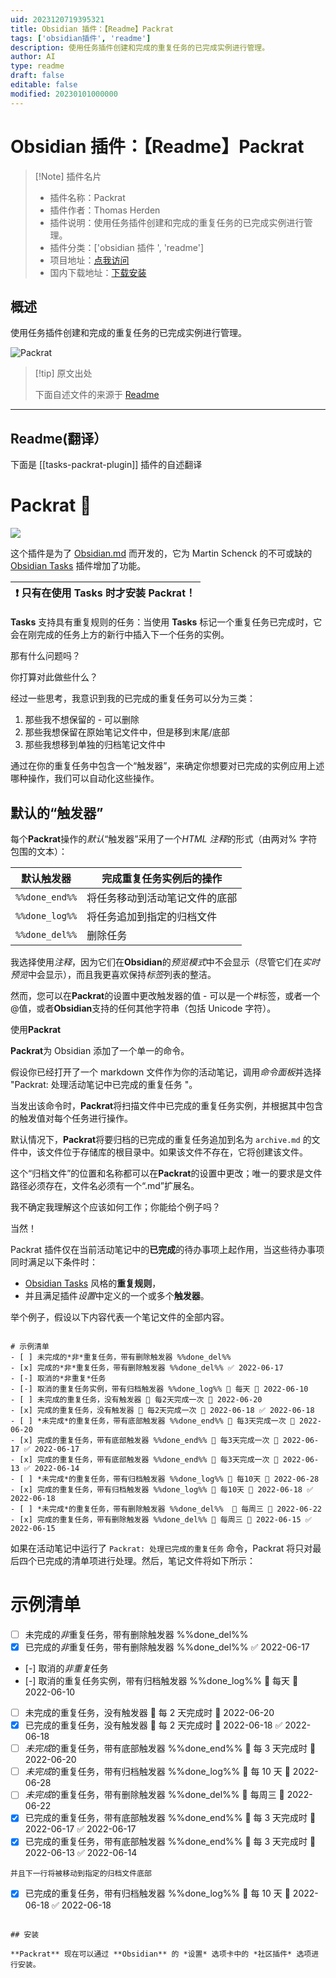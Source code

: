 ```yaml
---
uid: 2023120719395321
title: Obsidian 插件：【Readme】Packrat
tags: ['obsidian插件', 'readme']
description: 使用任务插件创建和完成的重复任务的已完成实例进行管理。
author: AI
type: readme
draft: false
editable: false
modified: 20230101000000
---
```


# Obsidian 插件：【Readme】Packrat

> [!Note] 插件名片
> - 插件名称：Packrat
> - 插件作者：Thomas Herden
> - 插件说明：使用任务插件创建和完成的重复任务的已完成实例进行管理。
> - 插件分类：['obsidian 插件 ', 'readme']
> - 项目地址：[点我访问](https://github.com/therden/packrat)
> - 国内下载地址：[下载安装](https://pkmer.cn/products/plugin/pluginMarket/?tasks-packrat-plugin)

## 概述

使用任务插件创建和完成的重复任务的已完成实例进行管理。

![Packrat](https://cdn.pkmer.cn/covers/tasks-packrat-plugin.gif!pkmer)

> [!tip] 原文出处
>
>下面自述文件的来源于 [Readme](https://ghproxy.net/https://raw.githubusercontent.com/therden/packrat/master/README.md)
>

---

## Readme(翻译）

下面是 [[tasks-packrat-plugin]] 插件的自述翻译

# **Packrat** 🐀

![](https://cdn.pkmer.cn/covers/tasks-packrat-plugin_2_0.gif!pkmer)

这个插件是为了 [Obsidian.md](https://obsidian.md/) 而开发的，它为 Martin Schenck 的不可或缺的 [Obsidian Tasks](https://github.com/schemar/obsidian-tasks) 插件增加了功能。

| :exclamation: 只有在使用 **Tasks** 时才安装 **Packrat**！ |
|--------------------------------------------------------------------|

**Tasks** 支持具有重复规则的任务：当使用 **Tasks** 标记一个重复任务已完成时，它会在刚完成的任务上方的新行中插入下一个任务的实例。

那有什么问题吗？

你打算对此做些什么？

经过一些思考，我意识到我的已完成的重复任务可以分为三类：

1. 那些我不想保留的 - 可以删除
2. 那些我想保留在原始笔记文件中，但是移到末尾/底部
3. 那些我想移到单独的归档笔记文件中

通过在你的重复任务中包含一个“触发器”，来确定你想要对已完成的实例应用上述哪种操作，我们可以自动化这些操作。

## 默认的“触发器”

每个**Packrat**操作的*默认*“触发器”采用了一个*HTML 注释*的形式（由两对% 字符包围的文本）：

| 默认触发器 | 完成重复任务实例后的操作 |
|-----------------|------------------------------------------------ |
| `%%done_end%%`    | 将任务移动到活动笔记文件的底部 |
| `%%done_log%%`    | 将任务追加到指定的归档文件 |
| `%%done_del%%`    | 删除任务 |

我选择使用*注释*，因为它们在**Obsidian**的*预览模式*中不会显示（尽管它们在*实时预览*中会显示），而且我更喜欢保持*标签*列表的整洁。

然而，您可以在**Packrat**的设置中更改触发器的值 - 可以是一个#标签，或者一个@值，或者**Obsidian**支持的任何其他字符串（包括 Unicode 字符）。

使用**Packrat**

**Packrat**为 Obsidian 添加了一个单一的命令。

假设你已经打开了一个 markdown 文件作为你的活动笔记，调用*命令面板*并选择 "Packrat: 处理活动笔记中已完成的重复任务 "。

当发出该命令时，**Packrat**将扫描文件中已完成的重复任务实例，并根据其中包含的触发值对每个任务进行操作。

默认情况下，**Packrat**将要归档的已完成的重复任务追加到名为 `archive.md` 的文件中，该文件位于存储库的根目录中。如果该文件不存在，它将创建该文件。

这个“归档文件”的位置和名称都可以在**Packrat**的设置中更改；唯一的要求是文件路径必须存在，文件名必须有一个“.md”扩展名。

我不确定我理解这个应该如何工作；你能给个例子吗？

当然！

Packrat 插件仅在当前活动笔记中的**已完成**的待办事项上起作用，当这些待办事项同时满足以下条件时：

- [Obsidian Tasks](https://github.com/obsidian-tasks-group/obsidian-tasks) 风格的**重复规则**，
- 并且满足插件*设置*中定义的一个或多个**触发器**。

举个例子，假设以下内容代表一个笔记文件的全部内容。

```

# 示例清单
- [ ] 未完成的*非*重复任务，带有删除触发器 %%done_del%%
- [x] 完成的*非*重复任务，带有删除触发器 %%done_del%% ✅ 2022-06-17
- [-] 取消的*非重复*任务
- [-] 取消的重复任务实例，带有归档触发器 %%done_log%% 🔁 每天 📅 2022-06-10
- [ ] 未完成的重复任务，没有触发器 🔁 每2天完成一次 📅 2022-06-20
- [x] 完成的重复任务，没有触发器 🔁 每2天完成一次 📅 2022-06-18 ✅ 2022-06-18
- [ ] *未完成*的重复任务，带有底部触发器 %%done_end%% 🔁 每3天完成一次 📅 2022-06-20
- [x] 完成的重复任务，带有底部触发器 %%done_end%% 🔁 每3天完成一次 📅 2022-06-17 ✅ 2022-06-17
- [x] 完成的重复任务，带有底部触发器 %%done_end%% 🔁 每3天完成一次 📅 2022-06-13 ✅ 2022-06-14
- [ ] *未完成*的重复任务，带有归档触发器 %%done_log%% 🔁 每10天 📅 2022-06-28
- [x] 完成的重复任务，带有归档触发器 %%done_log%% 🔁 每10天 📅 2022-06-18 ✅ 2022-06-18
- [ ] *未完成*的重复任务，带有删除触发器 %%done_del%%  🔁 每周三 📅 2022-06-22
- [x] 完成的重复任务，带有删除触发器 %%done_del%% 🔁 每周三 📅 2022-06-15 ✅ 2022-06-15
```

如果在活动笔记中运行了 `Packrat: 处理已完成的重复任务` 命令，Packrat 将只对最后四个已完成的清单项进行处理。然后，笔记文件将如下所示：

# 示例清单

- [ ] 未完成的*非*重复任务，带有删除触发器 %%done_del%%
- [x] 已完成的*非*重复任务，带有删除触发器 %%done_del%% ✅ 2022-06-17
- [-] 取消的*非重复*任务
- [-] 取消的重复任务实例，带有归档触发器 %%done_log%% 🔁 每天 📅 2022-06-10
- [ ] 未完成的重复任务，没有触发器 🔁 每 2 天完成时 📅 2022-06-20
- [x] 已完成的重复任务，没有触发器 🔁 每 2 天完成时 📅 2022-06-18 ✅ 2022-06-18
- [ ] *未完成*的重复任务，带有底部触发器 %%done_end%% 🔁 每 3 天完成时 📅 2022-06-20
- [ ] *未完成*的重复任务，带有归档触发器 %%done_log%% 🔁 每 10 天 📅 2022-06-28
- [ ] *未完成*的重复任务，带有删除触发器 %%done_del%% 🔁 每周三 📅 2022-06-22
- [x] 已完成的重复任务，带有底部触发器 %%done_end%% 🔁 每 3 天完成时 📅 2022-06-17 ✅ 2022-06-17
- [x] 已完成的重复任务，带有底部触发器 %%done_end%% 🔁 每 3 天完成时 📅 2022-06-13 ✅ 2022-06-14

```
并且下一行将被移动到指定的归档文件底部
```

- [x] 已完成的重复任务，带有归档触发器 %%done_log%% 🔁 每 10 天 📅 2022-06-18 ✅ 2022-06-18

```

## 安装

**Packrat** 现在可以通过 **Obsidian** 的 *设置* 选项卡中的 *社区插件* 选项进行安装。



